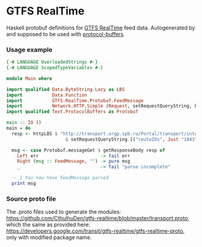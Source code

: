 # GTFS RealTime

Haskell protobuf definitions for
[GTFS RealTime](https://developers.google.com/transit/gtfs-realtime/reference/)
feed data. Autogenerated by and supposed to be used with
[protocol-buffers](http://hackage.haskell.org/package/protocol-buffers).

### Usage example

```haskell
{-# LANGUAGE OverloadedStrings #-}
{-# LANGUAGE ScopedTypeVariables #-}

module Main where

import qualified Data.ByteString.Lazy as LBS
import           Data.Function
import           GTFS.RealTime.Protobuf.FeedMessage
import           Network.HTTP.Simple (Request, setRequestQueryString, httpLBS, getResponseBody)
import qualified Text.ProtocolBuffers as Protobuf

main :: IO ()
main = do
  resp <- httpLBS $ "http://transport.orgp.spb.ru/Portal/transport/internalapi/gtfs/realtime/vehicle"
                      & setRequestQueryString [("routeIDs", Just "1843")]

  msg <- case Protobuf.messageGet $ getResponseBody resp of
    Left err                       -> fail err
    Right (msg :: FeedMessage, "") -> pure msg
    _                              -> fail "parse incomplete"

  -- | You now have FeedMessage parsed
  print msg

```

### Source proto file

The .proto files used to generate the modules:
https://github.com/CthulhuDen/gtfs-realtime/blob/master/transport.proto,
which the same as provided here:
https://developers.google.com/transit/gtfs-realtime/gtfs-realtime-proto,
only with modified package name.
